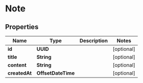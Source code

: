 

# Note


## Properties

| Name | Type | Description | Notes |
|------------ | ------------- | ------------- | -------------|
|**id** | **UUID** |  |  [optional] |
|**title** | **String** |  |  [optional] |
|**content** | **String** |  |  [optional] |
|**createdAt** | **OffsetDateTime** |  |  [optional] |



